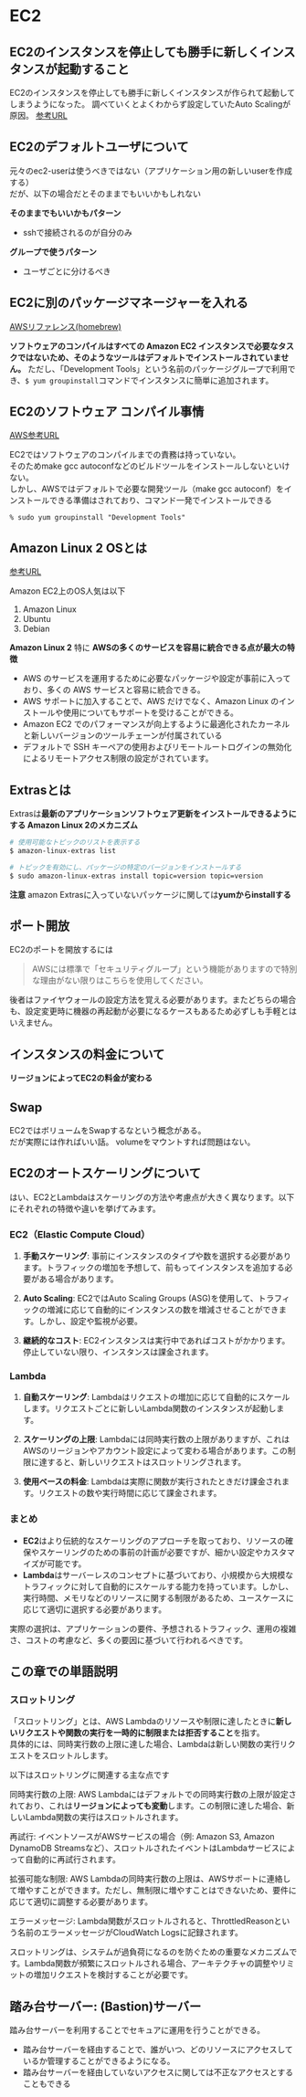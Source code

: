 # EC2

## EC2のインスタンスを停止しても勝手に新しくインスタンスが起動すること

EC2のインスタンスを停止しても勝手に新しくインスタンスが作られて起動してしまうようになった。 調べていくとよくわからず設定していたAuto Scalingが原因。
[参考URL](https://www.suzu6.net/posts/169-ec2-zombie/)

## EC2のデフォルトユーザについて

元々のec2-userは使うべきではない（アプリケーション用の新しいuserを作成する）  
だが、以下の場合だとそのままでもいいかもしれない

**そのままでもいいかもパターン**
- sshで接続されるのが自分のみ

**グループで使うパターン**
- ユーザごとに分けるべき

## EC2に別のパッケージマネージャーを入れる

[AWSリファレンス(homebrew)](https://docs.aws.amazon.com/ja_jp/serverless-application-model/latest/developerguide/sam-cli-install-linux-alt.html)

**ソフトウェアのコンパイルはすべての Amazon EC2 インスタンスで必要なタスクではないため、そのようなツールはデフォルトでインストールされていません。**
ただし、「Development Tools」という名前のパッケージグループで利用でき、`$ yum groupinstall`コマンドでインスタンスに簡単に追加されます。

## EC2のソフトウェア コンパイル事情
[AWS参考URL](https://docs.aws.amazon.com/ja_jp/AWSEC2/latest/UserGuide/compile-software.html)

EC2ではソフトウェアのコンパイルまでの責務は持っていない。  
そのためmake gcc autoconfなどのビルドツールをインストールしないといけない。  
しかし、AWSではデフォルトで必要な開発ツール（make gcc autoconf）をインストールできる準備はされており、コマンド一発でインストールできる

`% sudo yum groupinstall "Development Tools"`

## Amazon Linux 2 OSとは

[参考URL](https://www.acrovision.jp/service/aws/?p=609)

Amazon EC2上のOS人気は以下

1. Amazon Linux
2. Ubuntu
3. Debian

**Amazon Linux 2**
特に **AWSの多くのサービスを容易に統合できる点が最大の特徴**

- AWS のサービスを運用するために必要なパッケージや設定が事前に入っており、多くの AWS サービスと容易に統合できる。
- AWS サポートに加入することで、AWS だけでなく、Amazon Linux のインストールや使用についてもサポートを受けることができる。
- Amazon EC2 でのパフォーマンスが向上するように最適化されたカーネルと新しいバージョンのツールチェーンが付属されている
- デフォルトで SSH キーペアの使用およびリモートルートログインの無効化によるリモートアクセス制限の設定がされています。

## Extrasとは

Extrasは**最新のアプリケーションソフトウェア更新をインストールできるようにする Amazon Linux 2のメカニズム**

```sh
# 使用可能なトピックのリストを表示する
$ amazon-linux-extras list

# トピックを有効にし、パッケージの特定のバージョンをインストールする
$ sudo amazon-linux-extras install topic=version topic=version
```

**注意**
amazon Extrasに入っていないパッケージに関しては**yumからinstallする**

## ポート開放

EC2のポートを開放するには
>AWSには標準で「セキュリティグループ」という機能がありますので特別な理由がない限りはこちらを使用してください。

後者はファイヤウォールの設定方法を覚える必要があります。またどちらの場合も、設定変更時に機器の再起動が必要になるケースもあるため必ずしも手軽とはいえません。


## インスタンスの料金について

**リージョンによってEC2の料金が変わる**

## Swap

EC2ではボリュームをSwapするなという概念がある。  
だが実際には作ればいい話。
volumeをマウントすれば問題はない。

## EC2のオートスケーリングについて

はい、EC2とLambdaはスケーリングの方法や考慮点が大きく異なります。以下にそれぞれの特徴や違いを挙げてみます。

### EC2（Elastic Compute Cloud）

1. **手動スケーリング**: 事前にインスタンスのタイプや数を選択する必要があります。トラフィックの増加を予想して、前もってインスタンスを追加する必要がある場合があります。

2. **Auto Scaling**: EC2ではAuto Scaling Groups (ASG)を使用して、トラフィックの増減に応じて自動的にインスタンスの数を増減させることができます。しかし、設定や監視が必要。

3. **継続的なコスト**: EC2インスタンスは実行中であればコストがかかります。停止していない限り、インスタンスは課金されます。

### Lambda

1. **自動スケーリング**: Lambdaはリクエストの増加に応じて自動的にスケールします。リクエストごとに新しいLambda関数のインスタンスが起動します。

2. **スケーリングの上限**: Lambdaには同時実行数の上限がありますが、これはAWSのリージョンやアカウント設定によって変わる場合があります。この制限に達すると、新しいリクエストはスロットリングされます。

3. **使用ベースの料金**: Lambdaは実際に関数が実行されたときだけ課金されます。リクエストの数や実行時間に応じて課金されます。

### まとめ

- **EC2**はより伝統的なスケーリングのアプローチを取っており、リソースの確保やスケーリングのための事前の計画が必要ですが、細かい設定やカスタマイズが可能です。
- **Lambda**はサーバーレスのコンセプトに基づいており、小規模から大規模なトラフィックに対して自動的にスケールする能力を持っています。しかし、実行時間、メモリなどのリソースに関する制限があるため、ユースケースに応じて適切に選択する必要があります。

実際の選択は、アプリケーションの要件、予想されるトラフィック、運用の複雑さ、コストの考慮など、多くの要因に基づいて行われるべきです。

## この章での単語説明

### スロットリング

「スロットリング」とは、AWS Lambdaのリソースや制限に達したときに**新しいリクエストや関数の実行を一時的に制限または拒否すること**を指す。  
具体的には、同時実行数の上限に達した場合、Lambdaは新しい関数の実行リクエストをスロットルします。

以下はスロットリングに関連する主な点です

同時実行数の上限: AWS Lambdaにはデフォルトでの同時実行数の上限が設定されており、これは**リージョンによっても変動**します。この制限に達した場合、新しいLambda関数の実行はスロットルされます。

再試行: イベントソースがAWSサービスの場合（例: Amazon S3, Amazon DynamoDB Streamsなど）、スロットルされたイベントはLambdaサービスによって自動的に再試行されます。

拡張可能な制限: AWS Lambdaの同時実行数の上限は、AWSサポートに連絡して増やすことができます。ただし、無制限に増やすことはできないため、要件に応じて適切に調整する必要があります。

エラーメッセージ: Lambda関数がスロットルされると、ThrottledReasonという名前のエラーメッセージがCloudWatch Logsに記録されます。

スロットリングは、システムが過負荷になるのを防ぐための重要なメカニズムです。Lambda関数が頻繁にスロットルされる場合、アーキテクチャの調整やリミットの増加リクエストを検討することが必要です。

## 踏み台サーバー: (Bastion)サーバー

踏み台サーバーを利用することでセキュアに運用を行うことができる。
- 踏み台サーバーを経由することで、誰がいつ、どのリソースにアクセスしているか管理することができるようになる。
- 踏み台サーバーを経由していないアクセスに関しては不正なアクセスとすることもできる


